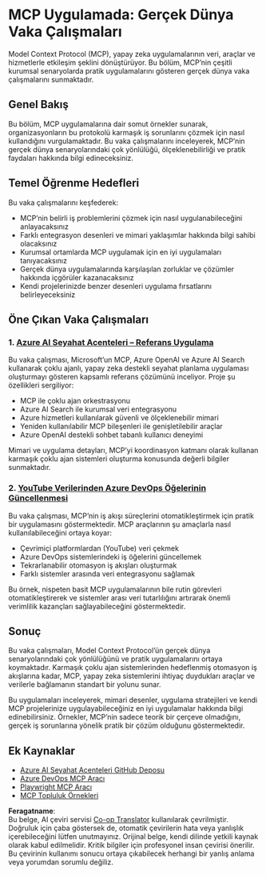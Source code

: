 <!--
CO_OP_TRANSLATOR_METADATA:
{
  "original_hash": "6c11b6162171abc895ed75d1e0f368a3",
  "translation_date": "2025-06-20T19:08:04+00:00",
  "source_file": "09-CaseStudy/README.md",
  "language_code": "tr"
}
-->
# MCP Uygulamada: Gerçek Dünya Vaka Çalışmaları

Model Context Protocol (MCP), yapay zeka uygulamalarının veri, araçlar ve hizmetlerle etkileşim şeklini dönüştürüyor. Bu bölüm, MCP’nin çeşitli kurumsal senaryolarda pratik uygulamalarını gösteren gerçek dünya vaka çalışmalarını sunmaktadır.

## Genel Bakış

Bu bölüm, MCP uygulamalarına dair somut örnekler sunarak, organizasyonların bu protokolü karmaşık iş sorunlarını çözmek için nasıl kullandığını vurgulamaktadır. Bu vaka çalışmalarını inceleyerek, MCP’nin gerçek dünya senaryolarındaki çok yönlülüğü, ölçeklenebilirliği ve pratik faydaları hakkında bilgi edineceksiniz.

## Temel Öğrenme Hedefleri

Bu vaka çalışmalarını keşfederek:

- MCP’nin belirli iş problemlerini çözmek için nasıl uygulanabileceğini anlayacaksınız
- Farklı entegrasyon desenleri ve mimari yaklaşımlar hakkında bilgi sahibi olacaksınız
- Kurumsal ortamlarda MCP uygulamak için en iyi uygulamaları tanıyacaksınız
- Gerçek dünya uygulamalarında karşılaşılan zorluklar ve çözümler hakkında içgörüler kazanacaksınız
- Kendi projelerinizde benzer desenleri uygulama fırsatlarını belirleyeceksiniz

## Öne Çıkan Vaka Çalışmaları

### 1. [Azure AI Seyahat Acenteleri – Referans Uygulama](./travelagentsample.md)

Bu vaka çalışması, Microsoft’un MCP, Azure OpenAI ve Azure AI Search kullanarak çoklu ajanlı, yapay zeka destekli seyahat planlama uygulaması oluşturmayı gösteren kapsamlı referans çözümünü inceliyor. Proje şu özellikleri sergiliyor:

- MCP ile çoklu ajan orkestrasyonu
- Azure AI Search ile kurumsal veri entegrasyonu
- Azure hizmetleri kullanılarak güvenli ve ölçeklenebilir mimari
- Yeniden kullanılabilir MCP bileşenleri ile genişletilebilir araçlar
- Azure OpenAI destekli sohbet tabanlı kullanıcı deneyimi

Mimari ve uygulama detayları, MCP’yi koordinasyon katmanı olarak kullanan karmaşık çoklu ajan sistemleri oluşturma konusunda değerli bilgiler sunmaktadır.

### 2. [YouTube Verilerinden Azure DevOps Öğelerinin Güncellenmesi](./UpdateADOItemsFromYT.md)

Bu vaka çalışması, MCP’nin iş akışı süreçlerini otomatikleştirmek için pratik bir uygulamasını göstermektedir. MCP araçlarının şu amaçlarla nasıl kullanılabileceğini ortaya koyar:

- Çevrimiçi platformlardan (YouTube) veri çekmek
- Azure DevOps sistemlerindeki iş öğelerini güncellemek
- Tekrarlanabilir otomasyon iş akışları oluşturmak
- Farklı sistemler arasında veri entegrasyonu sağlamak

Bu örnek, nispeten basit MCP uygulamalarının bile rutin görevleri otomatikleştirerek ve sistemler arası veri tutarlılığını artırarak önemli verimlilik kazançları sağlayabileceğini göstermektedir.

## Sonuç

Bu vaka çalışmaları, Model Context Protocol’ün gerçek dünya senaryolarındaki çok yönlülüğünü ve pratik uygulamalarını ortaya koymaktadır. Karmaşık çoklu ajan sistemlerinden hedeflenmiş otomasyon iş akışlarına kadar, MCP, yapay zeka sistemlerini ihtiyaç duydukları araçlar ve verilerle bağlamanın standart bir yolunu sunar.

Bu uygulamaları inceleyerek, mimari desenler, uygulama stratejileri ve kendi MCP projelerinize uygulayabileceğiniz en iyi uygulamalar hakkında bilgi edinebilirsiniz. Örnekler, MCP’nin sadece teorik bir çerçeve olmadığını, gerçek iş sorunlarına yönelik pratik bir çözüm olduğunu göstermektedir.

## Ek Kaynaklar

- [Azure AI Seyahat Acenteleri GitHub Deposu](https://github.com/Azure-Samples/azure-ai-travel-agents)
- [Azure DevOps MCP Aracı](https://github.com/microsoft/azure-devops-mcp)
- [Playwright MCP Aracı](https://github.com/microsoft/playwright-mcp)
- [MCP Topluluk Örnekleri](https://github.com/microsoft/mcp)

**Feragatname**:  
Bu belge, AI çeviri servisi [Co-op Translator](https://github.com/Azure/co-op-translator) kullanılarak çevrilmiştir. Doğruluk için çaba göstersek de, otomatik çevirilerin hata veya yanlışlık içerebileceğini lütfen unutmayınız. Orijinal belge, kendi dilinde yetkili kaynak olarak kabul edilmelidir. Kritik bilgiler için profesyonel insan çevirisi önerilir. Bu çevirinin kullanımı sonucu ortaya çıkabilecek herhangi bir yanlış anlama veya yorumdan sorumlu değiliz.